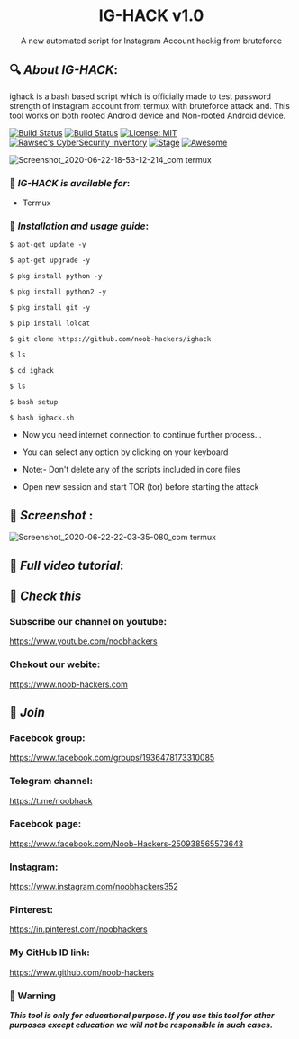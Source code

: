 <h1 align="center">IG-HACK v1.0</h1>
<p align="center">
      A new automated script for Instagram Account hackig from bruteforce
</p>

## 🔍 ***About IG-HACK***:

ighack is a bash based script which is officially made to test password strength of instagram account from termux with bruteforce attack and. This tool works on both rooted Android device and Non-rooted Android device.

[![Build Status](https://img.shields.io/github/stars/noob-hackers/ighack.svg)](https://github.com/noob-hackers/ighack)
[![Build Status](https://img.shields.io/github/forks/noob-hackers/ighack.svg)](https://github.com/noob-hackers/ighack)
[![License: MIT](https://img.shields.io/github/license/noob-hackers/ighack.svg)](https://github.com/noob-hackers/ighack)
[![Rawsec's CyberSecurity Inventory](https://inventory.rawsec.ml/img/badges/Rawsec-inventoried-FF5050_flat.svg)](https://inventory.rawsec.ml/tools.html#ighack)
[![Stage](https://img.shields.io/badge/Release-Stable-brightgreen.svg)]()
[![Awesome](https://awesome.re/badge.svg)](https://awesome.re)

![Screenshot_2020-06-22-18-53-12-214_com termux]()


### 📌 ***IG-HACK is available for***:

* Termux

### 📌 ***Installation and usage guide***:
```
$ apt-get update -y
```
```
$ apt-get upgrade -y
```
```
$ pkg install python -y 
```
```
$ pkg install python2 -y
```
```
$ pkg install git -y
```
```
$ pip install lolcat
```
```
$ git clone https://github.com/noob-hackers/ighack
```
```
$ ls
```
```
$ cd ighack
```
```
$ ls
```
```
$ bash setup
```
```
$ bash ighack.sh
```
* Now you need internet connection to continue further process...

* You can select any option by clicking on your keyboard

* Note:- Don't delete any of the scripts included in core files

* Open new session and start TOR (tor) before starting the attack

## 📌 ***Screenshot*** :
![Screenshot_2020-06-22-22-03-35-080_com termux]()

## 📌 ***Full video tutorial***:

## 🔗 ***Check this***

### Subscribe our channel on youtube:
https://www.youtube.com/noobhackers

### Chekout our webite:
https://www.noob-hackers.com

## 👥 ***Join***

### Facebook group: 
https://www.facebook.com/groups/1936478173310085

### Telegram channel:
https://t.me/noobhack

### Facebook page:
https://www.facebook.com/Noob-Hackers-250938565573643

### Instagram: 
https://www.instagram.com/noobhackers352

### Pinterest:
https://in.pinterest.com/noobhackers

### My GitHub ID link:
https://www.github.com/noob-hackers

### 📢 Warning

***This tool is only for educational purpose. If you use this tool for other purposes except education we will not be responsible in such cases.***
